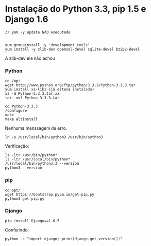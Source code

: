 Instalação do Python 3.3, pip 1.5 e Django 1.6
=============================================


	// yum -y update NÂO executado


	yum groupinstall -y 'development tools'
	yum install -y zlib-dev openssl-devel sqlite-devel bzip2-devel

A zlib-dev ele não achou


### Python

	cd /opt
	wget http://www.python.org/ftp/python/3.3.3/Python-3.3.3.tar
	yum install xz-libs (já estava instalado)
	xz -d Python-3.3.3.tar.xz
	tar -xvf Python-3.3.3.tar

	cd Python-3.3.3    
	/configure
	make
	make altinstall

Nenhuma menssagem de erro.

	ln -s /usr/local/bin/python3 /usr/bin/python3

Verificação:

	ls -ltr /usr/bin/python*
	ls -ltr /usr/local/bin/python*
	/usr/local/bin/python3.3 --version 
	python3 --version


### pip

	cd opt/
	wget https://bootstrap.pypa.io/get-pip.py
	python3 get-pip.py
	

### Django

	pip install Django==1.6.5

Conferindo:

	python -c "import django; print(django.get_version())"



